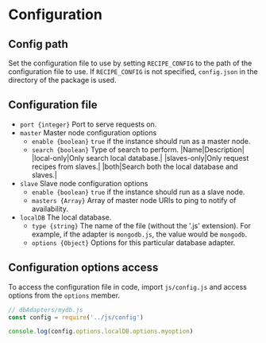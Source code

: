 # Configuration

## Config path
Set the configuration file to use by setting `RECIPE_CONFIG` to the path of the configuration file to use. If `RECIPE_CONFIG` is not specified, `config.json` in the directory of the package is used.

## Configuration file
* `port {integer}`
    Port to serve requests on.
* `master`
    Master node configuration options
    * `enable {boolean}`
        `true` if the instance should run as a master node.
    * `search {boolean}`
        Type of search to perform.
        |Name|Description|
        |local-only|Only search local database.|
        |slaves-only|Only request recipes from slaves.|
        |both|Search both the local database and slaves.|
* `slave`
    Slave node configuration options
    * `enable {boolean}`
        `true` if the instance should run as a slave node.
    * `masters {Array}`
        Array of master node URIs to ping to notify of availability.
* `localDB`
    The local database.
    * `type {string}`
        The name of the file (without the '.js' extension). For example, if the adapter is `mongodb.js`, the value would be `mongodb`.
    * `options {Object}`
    Options for this particular database adapter.

## Configuration options access
To access the configuration file in code, import `js/config.js` and access options from the `options` member.

```javascript
// dbAdapters/mydb.js
const config = require('../js/config')

console.log(config.options.localDB.options.myoption)
```
